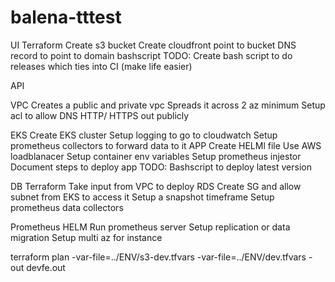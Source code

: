 # balena-tttest


UI
Terraform 
	Create s3 bucket
	Create cloudfront point to bucket 
	DNS record to point to domain
bashscript
TODO: Create bash script to do releases which ties into CI (make life easier) 

API

VPC
Creates a public and private vpc
Spreads it across 2 az minimum
Setup acl to allow DNS HTTP/ HTTPS out publicly

EKS
Create EKS cluster 
Setup logging to go to cloudwatch 
Setup prometheus collectors to forward data to it 
	APP
Create HELMl file
Use AWS loadblanacer
Setup container env variables
Setup prometheus injestor
Document steps to deploy app 
TODO: Bashscript to deploy latest version



DB
Terraform
Take input from VPC to deploy RDS 
Create SG and allow subnet from EKS to access it 
Setup a snapshot timeframe
Setup prometheus data collectors

Prometheus
HELM
Run prometheus server
Setup replication or data migration
Setup multi az for instance


terraform plan -var-file=../ENV/s3-dev.tfvars -var-file=../ENV/dev.tfvars -out devfe.out


